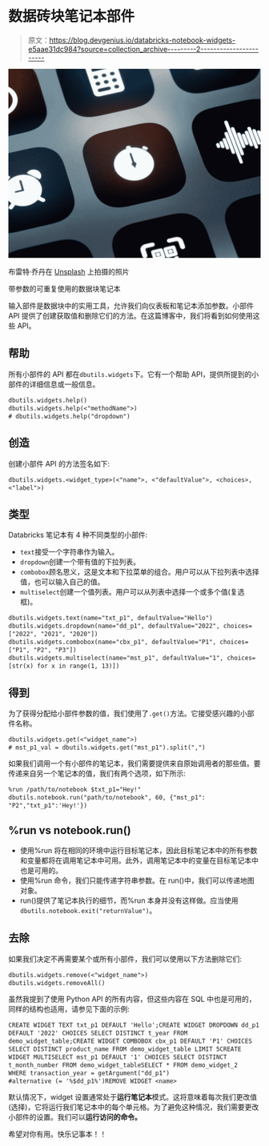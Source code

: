# 数据砖块笔记本部件

> 原文：<https://blog.devgenius.io/databricks-notebook-widgets-e5aae31dc984?source=collection_archive---------2----------------------->

![](img/7f4935cb526bc882818cfa62d283e418.png)

布雷特·乔丹在 [Unsplash](https://unsplash.com/s/photos/widget?utm_source=unsplash&utm_medium=referral&utm_content=creditCopyText) 上拍摄的照片

带参数的可重复使用的数据块笔记本

输入部件是数据块中的实用工具，允许我们向仪表板和笔记本添加参数。小部件 API 提供了创建获取值和删除它们的方法。在这篇博客中，我们将看到如何使用这些 API。

## 帮助

所有小部件的 API 都在`dbutils.widgets`下。它有一个帮助 API，提供所提到的小部件的详细信息或一般信息。

```
dbutils.widgets.help()
dbutils.widgets.help(<"methodName">)
# dbutils.widgets.help("dropdown")
```

## 创造

创建小部件 API 的方法签名如下:

```
dbutils.widgets.<widget_type>(<"name">, <"defaultValue">, <choices>, <"label">)
```

## 类型

Databricks 笔记本有 4 种不同类型的小部件:

*   `text`接受一个字符串作为输入。
*   `dropdown`创建一个带有值的下拉列表。
*   `combobox`顾名思义，这是文本和下拉菜单的组合。用户可以从下拉列表中选择值，也可以输入自己的值。
*   `multiselect`创建一个值列表。用户可以从列表中选择一个或多个值(复选框)。

```
dbutils.widgets.text(name="txt_p1", defaultValue="Hello")
dbutils.widgets.dropdown(name="dd_p1", defaultValue="2022", choices=["2022", "2021", "2020"])
dbutils.widgets.combobox(name="cbx_p1", defaultValue="P1", choices=["P1", "P2", "P3"])
dbutils.widgets.multiselect(name="mst_p1", defaultValue="1", choices=[str(x) for x in range(1, 13)])
```

## 得到

为了获得分配给小部件参数的值，我们使用了`.get()`方法。它接受感兴趣的小部件名称。

```
dbutils.widgets.get(<"widget_name">)
# mst_p1_val = dbutils.widgets.get("mst_p1").split(",")
```

如果我们调用一个有小部件的笔记本，我们需要提供来自原始调用者的那些值。要传递来自另一个笔记本的值，我们有两个选项，如下所示:

```
%run /path/to/notebook $txt_p1="Hey!"
dbutils.notebook.run("path/to/notebook", 60, {"mst_p1": "P2","txt_p1":'Hey!'})
```

## %run vs notebook.run()

*   使用%run 将在相同的环境中运行目标笔记本，因此目标笔记本中的所有参数和变量都将在调用笔记本中可用。此外，调用笔记本中的变量在目标笔记本中也是可用的。
*   使用%run 命令，我们只能传递字符串参数。在 run()中，我们可以传递地图对象。
*   run()提供了笔记本执行的细节，而%run 本身并没有这样做。应当使用`dbutils.notebook.exit("returnValue")`。

## 去除

如果我们决定不再需要某个或所有小部件，我们可以使用以下方法删除它们:

```
dbutils.widgets.remove(<"widget_name">)
dbutils.widgets.removeAll()
```

虽然我提到了使用 Python API 的所有内容，但这些内容在 SQL 中也是可用的，同样的结构也适用，请参见下面的示例:

```
CREATE WIDGET TEXT txt_p1 DEFAULT 'Hello';CREATE WIDGET DROPDOWN dd_p1 DEFAULT '2022' CHOICES SELECT DISTINCT t_year FROM demo_widget_table;CREATE WIDGET COMBOBOX cbx_p1 DEFAULT 'P1' CHOICES SELECT DISTINCT product_name FROM demo_widget_table LIMIT 5CREATE WIDGET MULTISELECT mst_p1 DEFAULT '1' CHOICES SELECT DISTINCT t_month_number FROM demo_widget_tableSELECT * FROM demo_widget_2 
WHERE transaction_year = getArgument("dd_p1") 
#alternative (= '%$dd_p1%')REMOVE WIDGET <name>
```

默认情况下，widget 设置通常处于**运行笔记本**模式。这将意味着每次我们更改值(选择)，它将运行我们笔记本中的每个单元格。为了避免这种情况，我们需要更改小部件的设置。我们可以**运行访问的命令。**

希望对你有用。快乐记事本！！